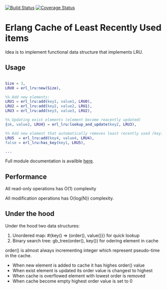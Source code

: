 [![Build Status](https://travis-ci.org/poroh/erl_lru.svg?branch=master)](https://travis-ci.org/poroh/erl_lru) [![Coverage Status](https://coveralls.io/repos/github/poroh/erl_lru/badge.svg?branch=master)](https://coveralls.io/github/poroh/erl_lru?branch=master)

# Erlang Cache of Least Recently Used items

Idea is to implement functional data structure that implements LRU.

## Usage

```erlang

Size = 3,
LRU0 = erl_lru:new(Size),

%% Add new elements:
LRU1 = erl_lru:add(key1, value1, LRU0),
LRU2 = erl_lru:add(key2, value2, LRU1),
LRU3 = erl_lru:add(key3, value3, LRU2),

%% Updating exist elements (element become reacently updated)
{ok, value2, LRU4} = erl_lru:lookup_and_update(key2, LRU3),

%% Add new element that automatically removes least recently used (key1)
LRU5  = erl_lru:add(key4, value4, LRU4),
false = erl_lru:has_key(key1, LRU5),

...
```

Full module documentation is availble [here](http://github.com/poroh/erl_lru/blob/master/doc/lru.md).

## Performance

All read-only operations has O(1) complexity

All modification operations has O(log(N)) complexity.

## Under the hood

Under the hood two data structures:

1. Unordered map: #{key() => {order(), value()}} for quick lookup
2. Binary search tree: gb_tree(order(), key()) for odering element in cache

order() is almost always incrementing integer which represent pseudo-time in the cache.
* When new element is added to cache it has highes order() value
* When exist element is updated its order value is changest to highest
* When cache is overflowed element with lowest order is removed
* When cache become empty highest order value is set to 0


